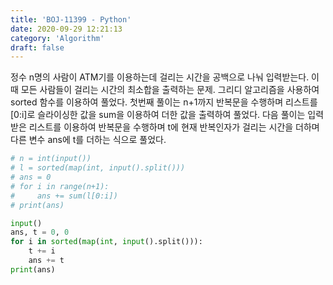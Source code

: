 ```yaml
---
title: 'BOJ-11399 - Python'
date: 2020-09-29 12:21:13
category: 'Algorithm'
draft: false
---
```

정수 n명의 사람이 ATM기를 이용하는데 걸리는 시간을 공백으로 나눠 입력받는다. 이 때 모든 사람들이 걸리는 시간의 최소합을 출력하는 문제. 그리디 알고리즘을 사용하여 sorted 함수를 이용하여 풀었다. 첫번째 풀이는 n+1까지 반복문을 수행하며 리스트를 [0:i]로 슬라이싱한 값을 sum을 이용하여 더한 값을 출력하여 풀었다. 다음 풀이는 입력받은 리스트를 이용하여 반복문을 수행하며 t에 현재 반복인자가 걸리는 시간을 더하며 다른 변수 ans에 t를 더하는 식으로 풀었다.
```python
# n = int(input())
# l = sorted(map(int, input().split()))
# ans = 0
# for i in range(n+1):
#     ans += sum(l[0:i])
# print(ans)

input()
ans, t = 0, 0
for i in sorted(map(int, input().split())):
    t += i
    ans += t
print(ans)

```